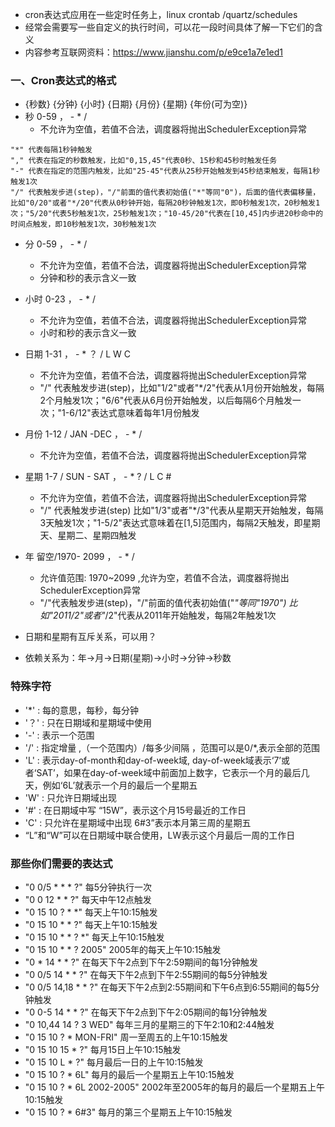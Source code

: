 - cron表达式应用在一些定时任务上，linux crontab /quartz/schedules
- 经常会需要写一些自定义的执行时间，可以花一段时间具体了解一下它们的含义
- 内容参考互联网资料：https://www.jianshu.com/p/e9ce1a7e1ed1


### 一、Cron表达式的格式
- {秒数} {分钟} {小时} {日期} {月份} {星期} {年份(可为空)}
- 秒 0-59     ， - * /
    - 不允许为空值，若值不合法，调度器将抛出SchedulerException异常
```text
"*" 代表每隔1秒钟触发
"," 代表在指定的秒数触发，比如"0,15,45"代表0秒、15秒和45秒时触发任务
"-" 代表在指定的范围内触发，比如"25-45"代表从25秒开始触发到45秒结束触发，每隔1秒触发1次
"/" 代表触发步进(step)，"/"前面的值代表初始值("*"等同"0")，后面的值代表偏移量，比如"0/20"或者"*/20"代表从0秒钟开始，每隔20秒钟触发1次，即0秒触发1次，20秒触发1次；"5/20"代表5秒触发1次，25秒触发1次；"10-45/20"代表在[10,45]内步进20秒命中的时间点触发，即10秒触发1次，30秒触发1次
```

- 分 0-59     ， - * /
    - 不允许为空值，若值不合法，调度器将抛出SchedulerException异常
    - 分钟和秒的表示含义一致

- 小时 0-23    ， - * /
    - 不允许为空值，若值不合法，调度器将抛出SchedulerException异常
    - 小时和秒的表示含义一致

- 日期 1-31    ， - * ？ / L W C
    - 不允许为空值，若值不合法，调度器将抛出SchedulerException异常
    - "/" 代表触发步进(step)，比如"1/2"或者"*/2"代表从1月份开始触发，每隔2个月触发1次；"6/6"代表从6月份开始触发，以后每隔6个月触发一次；"1-6/12"表达式意味着每年1月份触发
    

- 月份 1-12 / JAN -DEC   ， - * /
    - 不允许为空值，若值不合法，调度器将抛出SchedulerException异常
    
- 星期 1-7 / SUN - SAT   ， - *  ?  / L C #
    - 不允许为空值，若值不合法，调度器将抛出SchedulerException异常
    - "/" 代表触发步进(step) 比如"1/3"或者"*/3"代表从星期天开始触发，每隔3天触发1次；"1-5/2"表达式意味着在[1,5]范围内，每隔2天触发，即星期天、星期二、星期四触发
    
- 年 留空/1970- 2099    ， - * /
    - 允许值范围: 1970~2099 ,允许为空，若值不合法，调度器将抛出SchedulerException异常
    - "/"代表触发步进(step)，"/"前面的值代表初始值("*"等同"1970")  比如"2011/2"或者"*/2"代表从2011年开始触发，每隔2年触发1次

- 日期和星期有互斥关系，可以用？
- 依赖关系为：年->月->日期(星期)->小时->分钟->秒数

###  特殊字符
- '*' : 每的意思，每秒，每分钟
- '？' : 只在日期域和星期域中使用
- '-' : 表示一个范围
- '/' : 指定增量 ,（一个范围内）/每多少间隔 ，范围可以是0/*,表示全部的范围
- 'L' : 表示day-of-month和day-of-week域, day-of-week域表示‘7’或者‘SAT’，如果在day-of-week域中前面加上数字，它表示一个月的最后几天，例如‘6L’就表示一个月的最后一个星期五
- 'W' : 只允许日期域出现
- '#' : 在日期域中写 “15W”，表示这个月15号最近的工作日
- 'C' : 只允许在星期域中出现 6#3”表示本月第三周的星期五
- “L”和“W”可以在日期域中联合使用，LW表示这个月最后一周的工作日

### 那些你们需要的表达式
- "0 0/5 * * * ?" 每5分钟执行一次
- "0 0 12 * * ?" 每天中午12点触发
- "0 15 10 ? * *" 每天上午10:15触发
- "0 15 10 * * ?" 每天上午10:15触发
- "0 15 10 * * ? *" 每天上午10:15触发
- "0 15 10 * * ? 2005" 2005年的每天上午10:15触发
- "0 * 14 * * ?" 在每天下午2点到下午2:59期间的每1分钟触发
- "0 0/5 14 * * ?" 在每天下午2点到下午2:55期间的每5分钟触发
- "0 0/5 14,18 * * ?" 在每天下午2点到2:55期间和下午6点到6:55期间的每5分钟触发
- "0 0-5 14 * * ?" 在每天下午2点到下午2:05期间的每1分钟触发
- "0 10,44 14 ? 3 WED" 每年三月的星期三的下午2:10和2:44触发
- "0 15 10 ? * MON-FRI" 周一至周五的上午10:15触发
- "0 15 10 15 * ?" 每月15日上午10:15触发
- "0 15 10 L * ?" 每月最后一日的上午10:15触发
- "0 15 10 ? * 6L" 每月的最后一个星期五上午10:15触发
- "0 15 10 ? * 6L 2002-2005" 2002年至2005年的每月的最后一个星期五上午10:15触发
- "0 15 10 ? * 6#3" 每月的第三个星期五上午10:15触发
